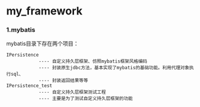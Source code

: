 # my_framework





### 1.mybatis

mybatis目录下存在两个项目：

```
IPersistence 
			---- 自定义持久层框架、仿照mybatis框架风格编码
			---- 封装原生jdbc方法，基本实现了mybatis的基础功能。利用代理对象执行sql、			  
			---- 封装返回结果等等
IPersistence_test 
			---- 自定义持久层框架测试工程
			---- 主要是为了测试自定义持久层框架的功能
```

